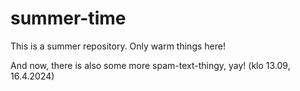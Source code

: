 # summer-time
This is a summer repository. Only warm things here!

And now, there is also some more spam-text-thingy, yay! (klo 13.09, 16.4.2024)
